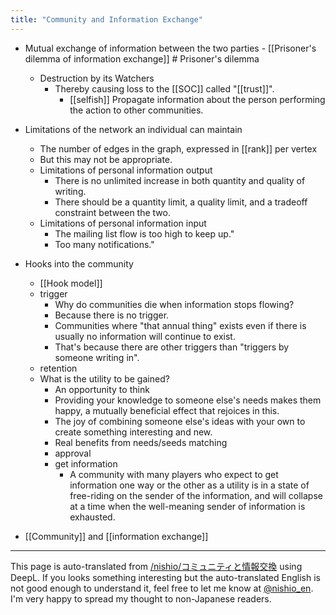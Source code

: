 ```yaml
---
title: "Community and Information Exchange"
---
```


- Mutual exchange of information between the two parties
        - [[Prisoner's dilemma of information exchange]] # Prisoner's dilemma
    - Destruction by its Watchers
        - Thereby causing loss to the [[SOC]] called "[[trust]]".
            - [[selfish]] Propagate information about the person performing the action to other communities.

- Limitations of the network an individual can maintain
    - The number of edges in the graph, expressed in [[rank]] per vertex
    - But this may not be appropriate.
    - Limitations of personal information output
        - There is no unlimited increase in both quantity and quality of writing.
        - There should be a quantity limit, a quality limit, and a tradeoff constraint between the two.
    - Limitations of personal information input
        - The mailing list flow is too high to keep up."
        - Too many notifications."

- Hooks into the community
    - [[Hook model]]
    - trigger
        - Why do communities die when information stops flowing?
        - Because there is no trigger.
        - Communities where "that annual thing" exists even if there is usually no information will continue to exist.
        - That's because there are other triggers than "triggers by someone writing in".
    - retention
    - What is the utility to be gained?
        - An opportunity to think
        - Providing your knowledge to someone else's needs makes them happy, a mutually beneficial effect that rejoices in this.
        - The joy of combining someone else's ideas with your own to create something interesting and new.
        - Real benefits from needs/seeds matching
        - approval
        - get information
            - A community with many players who expect to get information one way or the other as a utility is in a state of free-riding on the sender of the information, and will collapse at a time when the well-meaning sender of information is exhausted.

- [[Community]] and [[information exchange]]

---
This page is auto-translated from [/nishio/コミュニティと情報交換](https://scrapbox.io/nishio/コミュニティと情報交換) using DeepL. If you looks something interesting but the auto-translated English is not good enough to understand it, feel free to let me know at [@nishio_en](https://twitter.com/nishio_en). I'm very happy to spread my thought to non-Japanese readers.